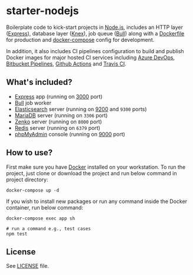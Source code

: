 # starter-nodejs

Boilerplate code to kick-start projects in [Node.js](https://nodejs.org/), includes an HTTP layer ([Express](https://expressjs.com/)), database layer ([Knex](https://knexjs.org/)), job queue ([Bull](https://optimalbits.github.io/bull/)) along with a [Dockerfile](https://docs.docker.com/engine/reference/builder/) for production and [docker-compose](https://docs.docker.com/compose/) config for development.

In addition, it also includes CI pipelines configuration to build and publish Docker images for major hosted CI services including [Azure DevOps](https://azure.microsoft.com/en-in/services/devops/), [Bitbucket Pipelines](https://bitbucket.org/product/features/pipelines), [Github Actions](https://github.com/features/actions) and [Travis CI](https://www.travis-ci.com/).

## What's included?

- [Express](https://expressjs.com/) app (running on [3000](http://localhost:3000/) port)
- [Bull](https://optimalbits.github.io/bull/) job worker
- [Elasticsearch](https://www.elastic.co/elastic-stack/) server (running on [9200](http://localhost:9200/) and `9300` ports)
- [MariaDB](https://mariadb.org/) server (running on `3306` port)
- [Zenko](https://www.zenko.io/cloudserver/) server (running on `8000` port)
- [Redis](https://redis.io/) server (running on `6379` port)
- [phpMyAdmin](https://www.phpmyadmin.net/) console (running on [9000](http://localhost:9000/) port)

## How to use?

First make sure you have [Docker](https://www.docker.com/) installed on your workstation.
To run the project, just clone or download the project and run below command in project directory:

```shell
docker-compose up -d
```

If you wish to install new packages or run any command inside the Docker container, run below command:

```shell
docker-compose exec app sh

# run a command e.g., test cases
npm test
```

## License

See [LICENSE](LICENSE) file.
